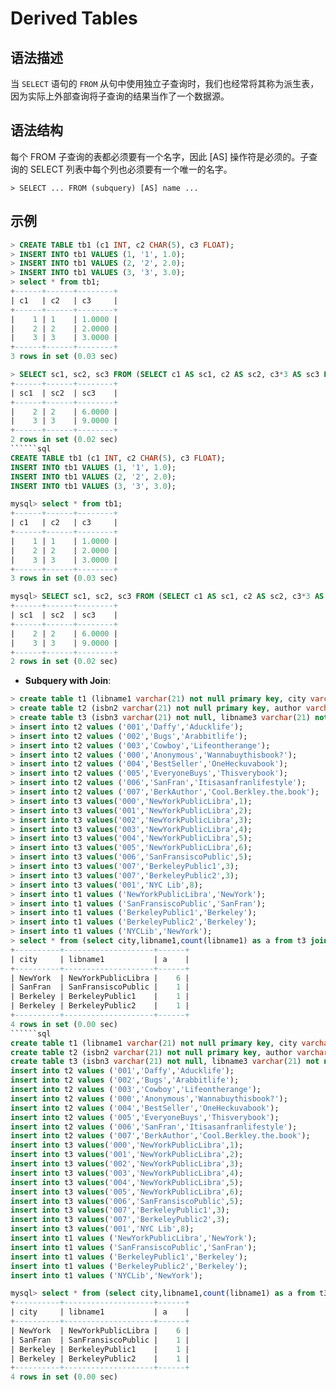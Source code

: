 # **Derived Tables**

## **语法描述**

当 `SELECT` 语句的 `FROM` 从句中使用独立子查询时，我们也经常将其称为派生表，因为实际上外部查询将子查询的结果当作了一个数据源。

## **语法结构**

每个 FROM 子查询的表都必须要有一个名字，因此 [AS] 操作符是必须的。子查询的 SELECT 列表中每个列也必须要有一个唯一的名字。

```
> SELECT ... FROM (subquery) [AS] name ...
```

## **示例**

```sql
> CREATE TABLE tb1 (c1 INT, c2 CHAR(5), c3 FLOAT);
> INSERT INTO tb1 VALUES (1, '1', 1.0);
> INSERT INTO tb1 VALUES (2, '2', 2.0);
> INSERT INTO tb1 VALUES (3, '3', 3.0);
> select * from tb1;
+------+------+--------+
| c1   | c2   | c3     |
+------+------+--------+
|    1 | 1    | 1.0000 |
|    2 | 2    | 2.0000 |
|    3 | 3    | 3.0000 |
+------+------+--------+
3 rows in set (0.03 sec)

> SELECT sc1, sc2, sc3 FROM (SELECT c1 AS sc1, c2 AS sc2, c3*3 AS sc3 FROM tb1) AS sb WHERE sc1 > 1;
+------+------+--------+
| sc1  | sc2  | sc3    |
+------+------+--------+
|    2 | 2    | 6.0000 |
|    3 | 3    | 9.0000 |
+------+------+--------+
2 rows in set (0.02 sec)
``````sql
CREATE TABLE tb1 (c1 INT, c2 CHAR(5), c3 FLOAT);
INSERT INTO tb1 VALUES (1, '1', 1.0);
INSERT INTO tb1 VALUES (2, '2', 2.0);
INSERT INTO tb1 VALUES (3, '3', 3.0);

mysql> select * from tb1;
+------+------+--------+
| c1   | c2   | c3     |
+------+------+--------+
|    1 | 1    | 1.0000 |
|    2 | 2    | 2.0000 |
|    3 | 3    | 3.0000 |
+------+------+--------+
3 rows in set (0.03 sec)

mysql> SELECT sc1, sc2, sc3 FROM (SELECT c1 AS sc1, c2 AS sc2, c3*3 AS sc3 FROM tb1) AS sb WHERE sc1 > 1;
+------+------+--------+
| sc1  | sc2  | sc3    |
+------+------+--------+
|    2 | 2    | 6.0000 |
|    3 | 3    | 9.0000 |
+------+------+--------+
2 rows in set (0.02 sec)
```

- **Subquery with Join**:

```sql
> create table t1 (libname1 varchar(21) not null primary key, city varchar(20));
> create table t2 (isbn2 varchar(21) not null primary key, author varchar(20), title varchar(60));
> create table t3 (isbn3 varchar(21) not null, libname3 varchar(21) not null, quantity int);
> insert into t2 values ('001','Daffy','Aducklife');
> insert into t2 values ('002','Bugs','Arabbitlife');
> insert into t2 values ('003','Cowboy','Lifeontherange');
> insert into t2 values ('000','Anonymous','Wannabuythisbook?');
> insert into t2 values ('004','BestSeller','OneHeckuvabook');
> insert into t2 values ('005','EveryoneBuys','Thisverybook');
> insert into t2 values ('006','SanFran','Itisasanfranlifestyle');
> insert into t2 values ('007','BerkAuthor','Cool.Berkley.the.book');
> insert into t3 values('000','NewYorkPublicLibra',1);
> insert into t3 values('001','NewYorkPublicLibra',2);
> insert into t3 values('002','NewYorkPublicLibra',3);
> insert into t3 values('003','NewYorkPublicLibra',4);
> insert into t3 values('004','NewYorkPublicLibra',5);
> insert into t3 values('005','NewYorkPublicLibra',6);
> insert into t3 values('006','SanFransiscoPublic',5);
> insert into t3 values('007','BerkeleyPublic1',3);
> insert into t3 values('007','BerkeleyPublic2',3);
> insert into t3 values('001','NYC Lib',8);
> insert into t1 values ('NewYorkPublicLibra','NewYork');
> insert into t1 values ('SanFransiscoPublic','SanFran');
> insert into t1 values ('BerkeleyPublic1','Berkeley');
> insert into t1 values ('BerkeleyPublic2','Berkeley');
> insert into t1 values ('NYCLib','NewYork');
> select * from (select city,libname1,count(libname1) as a from t3 join t1 on libname1=libname3 join t2 on isbn3=isbn2 group by city,libname1) sub ;
+----------+--------------------+------+
| city     | libname1           | a    |
+----------+--------------------+------+
| NewYork  | NewYorkPublicLibra |    6 |
| SanFran  | SanFransiscoPublic |    1 |
| Berkeley | BerkeleyPublic1    |    1 |
| Berkeley | BerkeleyPublic2    |    1 |
+----------+--------------------+------+
4 rows in set (0.00 sec)
``````sql
create table t1 (libname1 varchar(21) not null primary key, city varchar(20));
create table t2 (isbn2 varchar(21) not null primary key, author varchar(20), title varchar(60));
create table t3 (isbn3 varchar(21) not null, libname3 varchar(21) not null, quantity int);
insert into t2 values ('001','Daffy','Aducklife');
insert into t2 values ('002','Bugs','Arabbitlife');
insert into t2 values ('003','Cowboy','Lifeontherange');
insert into t2 values ('000','Anonymous','Wannabuythisbook?');
insert into t2 values ('004','BestSeller','OneHeckuvabook');
insert into t2 values ('005','EveryoneBuys','Thisverybook');
insert into t2 values ('006','SanFran','Itisasanfranlifestyle');
insert into t2 values ('007','BerkAuthor','Cool.Berkley.the.book');
insert into t3 values('000','NewYorkPublicLibra',1);
insert into t3 values('001','NewYorkPublicLibra',2);
insert into t3 values('002','NewYorkPublicLibra',3);
insert into t3 values('003','NewYorkPublicLibra',4);
insert into t3 values('004','NewYorkPublicLibra',5);
insert into t3 values('005','NewYorkPublicLibra',6);
insert into t3 values('006','SanFransiscoPublic',5);
insert into t3 values('007','BerkeleyPublic1',3);
insert into t3 values('007','BerkeleyPublic2',3);
insert into t3 values('001','NYC Lib',8);
insert into t1 values ('NewYorkPublicLibra','NewYork');
insert into t1 values ('SanFransiscoPublic','SanFran');
insert into t1 values ('BerkeleyPublic1','Berkeley');
insert into t1 values ('BerkeleyPublic2','Berkeley');
insert into t1 values ('NYCLib','NewYork');

mysql> select * from (select city,libname1,count(libname1) as a from t3 join t1 on libname1=libname3 join t2 on isbn3=isbn2 group by city,libname1) sub ;
+----------+--------------------+------+
| city     | libname1           | a    |
+----------+--------------------+------+
| NewYork  | NewYorkPublicLibra |    6 |
| SanFran  | SanFransiscoPublic |    1 |
| Berkeley | BerkeleyPublic1    |    1 |
| Berkeley | BerkeleyPublic2    |    1 |
+----------+--------------------+------+
4 rows in set (0.00 sec)
```
